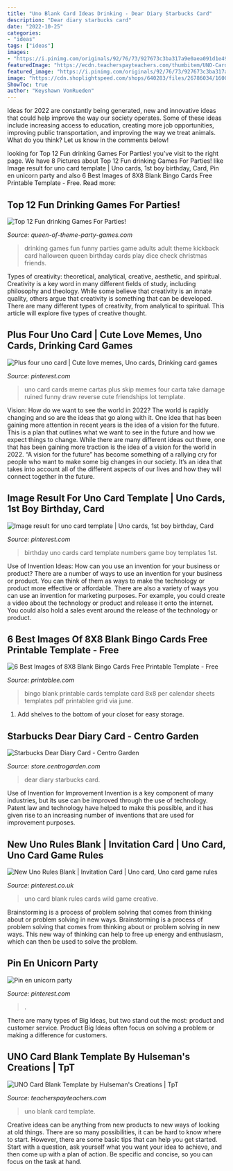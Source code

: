 ```yaml
---
title: "Uno Blank Card Ideas Drinking - Dear Diary Starbucks Card"
description: "Dear diary starbucks card"
date: "2022-10-25"
categories:
- "ideas"
tags: ["ideas"]
images:
- "https://i.pinimg.com/originals/92/76/73/927673c3ba317a9e0aea091d1e4982c6.jpg"
featuredImage: "https://ecdn.teacherspayteachers.com/thumbitem/UNO-Card-Blank-Template-3846363-1528220750/original-3846363-1.jpg"
featured_image: "https://i.pinimg.com/originals/92/76/73/927673c3ba317a9e0aea091d1e4982c6.jpg"
image: "https://cdn.shoplightspeed.com/shops/640283/files/26786034/1600x2048x1/card-dear-diary-starbucks.jpg"
ShowToc: true
author: "Keyshawn VonRueden"
---
```



Ideas for 2022 are constantly being generated, new and innovative ideas that could help improve the way our society operates. Some of these ideas include increasing access to education, creating more job opportunities, improving public transportation, and improving the way we treat animals. What do you think? Let us know in the comments below!

	

		
looking for Top 12 Fun drinking Games For Parties! you've visit to the right page. We have 8 Pictures about Top 12 Fun drinking Games For Parties! like Image result for uno card template | Uno cards, 1st boy birthday, Card, Pin en unicorn party and also 6 Best Images of 8X8 Blank Bingo Cards Free Printable Template - Free. Read more:
		
    
## Top 12 Fun Drinking Games For Parties!

<img loading=lazy src="http://www.queen-of-theme-party-games.com/images/316xNxfun-drinking-games-dice-card-pong-funny-2.jpg.pagespeed.ic.UTJ3otTTcY.jpg" onerror="this.onerror=null;this.src='https://tse1.mm.bing.net/th?id=OIP.sKwIyMo6PrHJjiBaSxOKsgHaN8&amp;pid=15.1';" alt="Top 12 Fun drinking Games For Parties!">

_Source: queen-of-theme-party-games.com_

>drinking games fun funny parties game adults adult theme kickback card halloween queen birthday cards play dice check christmas friends. 

	

Types of creativity: theoretical, analytical, creative, aesthetic, and spiritual.
Creativity is a key word in many different fields of study, including philosophy and theology. While some believe that creativity is an innate quality, others argue that creativity is something that can be developed. There are many different types of creativity, from analytical to spiritual. This article will explore five types of creative thought.

    
## Plus Four Uno Card | Cute Love Memes, Uno Cards, Drinking Card Games

<img loading=lazy src="https://i.pinimg.com/originals/29/90/0c/29900cfb54ca11193e4188b08e479e2e.jpg" onerror="this.onerror=null;this.src='https://tse1.mm.bing.net/th?id=OIP.ixmm130h45SL-n3u3Zp7cgAAAA&amp;pid=15.1';" alt="Plus four uno card | Cute love memes, Uno cards, Drinking card games">

_Source: pinterest.com_

>uno card cards meme cartas plus skip memes four carta take damage ruined funny draw reverse cute friendships lot template. 

	

Vision: How do we want to see the world in 2022?
The world is rapidly changing and so are the ideas that go along with it. One idea that has been gaining more attention in recent years is the idea of a vision for the future. This is a plan that outlines what we want to see in the future and how we expect things to change. While there are many different ideas out there, one that has been gaining more traction is the idea of a vision for the world in 2022. 
“A vision for the future” has become something of a rallying cry for people who want to make some big changes in our society. It’s an idea that takes into account all of the different aspects of our lives and how they will connect together in the future.

    
## Image Result For Uno Card Template | Uno Cards, 1st Boy Birthday, Card

<img loading=lazy src="https://i.pinimg.com/736x/f6/01/9f/f6019f8f44b14e5eb54659a18e418530.jpg" onerror="this.onerror=null;this.src='https://tse2.mm.bing.net/th?id=OIP.75aUemv9K17TwfdqKJczfAHaEM&amp;pid=15.1';" alt="Image result for uno card template | Uno cards, 1st boy birthday, Card">

_Source: pinterest.com_

>birthday uno cards card template numbers game boy templates 1st. 

	

Use of Invention Ideas: How can you use an invention for your business or product?
There are a number of ways to use an invention for your business or product. You can think of them as ways to make the technology or product more effective or affordable. There are also a variety of ways you can use an invention for marketing purposes. For example, you could create a video about the technology or product and release it onto the internet. You could also hold a sales event around the release of the technology or product.

    
## 6 Best Images Of 8X8 Blank Bingo Cards Free Printable Template - Free

<img loading=lazy src="http://www.printablee.com/postpic/2014/08/free-printable-blank-bingo-cards-template_307040.png" onerror="this.onerror=null;this.src='https://tse2.mm.bing.net/th?id=OIP.3dQNQQUYYg2o-noAV4fQRQHaFL&amp;pid=15.1';" alt="6 Best Images of 8X8 Blank Bingo Cards Free Printable Template - Free">

_Source: printablee.com_

>bingo blank printable cards template card 8x8 per calendar sheets templates pdf printablee grid via june. 

	

1. Add shelves to the bottom of your closet for easy storage.

    
## Starbucks Dear Diary Card - Centro Garden

<img loading=lazy src="https://cdn.shoplightspeed.com/shops/640283/files/26786034/1600x2048x1/card-dear-diary-starbucks.jpg" onerror="this.onerror=null;this.src='https://tse2.mm.bing.net/th?id=OIP.6MNjgJdKVbnEnnI5MlpqIwHaJe&amp;pid=15.1';" alt="Starbucks Dear Diary Card - Centro Garden">

_Source: store.centrogarden.com_

>dear diary starbucks card. 

	

Use of Invention for Improvement
Invention is a key component of many industries, but its use can be improved through the use of technology. Patent law and technology have helped to make this possible, and it has given rise to an increasing number of inventions that are used for improvement purposes.

    
## New Uno Rules Blank | Invitation Card | Uno Card, Uno Card Game Rules

<img loading=lazy src="https://i.pinimg.com/736x/12/05/dd/1205ddd9a5b97f6fd41ebd25944a9b1d.jpg" onerror="this.onerror=null;this.src='https://tse4.mm.bing.net/th?id=OIP.7ZoUIwq_Hx4LEJKBpOH1vgHaJ4&amp;pid=15.1';" alt="New Uno Rules Blank | Invitation Card | Uno card, Uno card game rules">

_Source: pinterest.co.uk_

>uno card blank rules cards wild game creative. 

	

Brainstorming is a process of problem solving that comes from thinking about or problem solving in new ways.
Brainstorming is a process of problem solving that comes from thinking about or problem solving in new ways. This new way of thinking can help to free up energy and enthusiasm, which can then be used to solve the problem.

    
## Pin En Unicorn Party

<img loading=lazy src="https://i.pinimg.com/originals/92/76/73/927673c3ba317a9e0aea091d1e4982c6.jpg" onerror="this.onerror=null;this.src='https://tse3.mm.bing.net/th?id=OIP.hlx07-moD9l8NU9RXlPV6AHaKg&amp;pid=15.1';" alt="Pin en unicorn party">

_Source: pinterest.com_

>. 

	

There are many types of Big Ideas, but two stand out the most: product and customer service. Product Big Ideas often focus on solving a problem or making a difference for customers.

    
## UNO Card Blank Template By Hulseman&#039;s Creations | TpT

<img loading=lazy src="https://ecdn.teacherspayteachers.com/thumbitem/UNO-Card-Blank-Template-3846363-1528220750/original-3846363-1.jpg" onerror="this.onerror=null;this.src='https://tse1.mm.bing.net/th?id=OIP.FtWP6NcP0_Fs5JadGE9v6wAAAA&amp;pid=15.1';" alt="UNO Card Blank Template by Hulseman&#039;s Creations | TpT">

_Source: teacherspayteachers.com_

>uno blank card template. 

	

Creative ideas can be anything from new products to new ways of looking at old things. There are so many possibilities, it can be hard to know where to start. However, there are some basic tips that can help you get started. Start with a question, ask yourself what you want your idea to achieve, and then come up with a plan of action. Be specific and concise, so you can focus on the task at hand.

